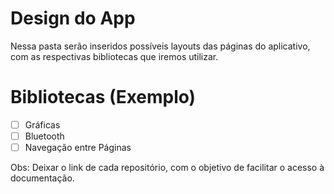 # Design do App

Nessa pasta serão inseridos possíveis layouts das páginas do aplicativo, com as respectivas bibliotecas que iremos utilizar.

# Bibliotecas (Exemplo)

- [ ] Gráficas
- [ ] Bluetooth
- [ ] Navegação entre Páginas

Obs: Deixar o link de cada repositório, com o objetivo de facilitar o acesso à documentação.
